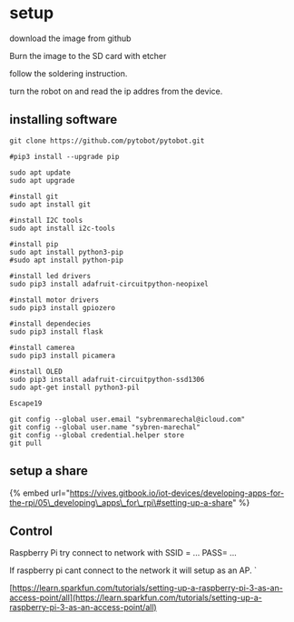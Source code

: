 # setup

download the image from github

Burn the image to the SD card with etcher

follow the soldering instruction.

turn the robot on and read the ip addres from the device. 

## installing software

```text
git clone https://github.com/pytobot/pytobot.git

#pip3 install --upgrade pip

sudo apt update
sudo apt upgrade 

#install git
sudo apt install git

#install I2C tools
sudo apt install i2c-tools

#install pip
sudo apt install python3-pip
#sudo apt install python-pip

#install led drivers
sudo pip3 install adafruit-circuitpython-neopixel

#install motor drivers
sudo pip3 install gpiozero

#install dependecies
sudo pip3 install flask

#install camerea
sudo pip3 install picamera

#install OLED
sudo pip3 install adafruit-circuitpython-ssd1306
sudo apt-get install python3-pil

Escape19

git config --global user.email "sybrenmarechal@icloud.com"
git config --global user.name "sybren-marechal"
git config --global credential.helper store
git pull
```

## setup a share

{% embed url="https://vives.gitbook.io/iot-devices/developing-apps-for-the-rpi/05\_developing\_apps\_for\_rpi\#setting-up-a-share" %}



## 

## Control

Raspberry Pi try connect to network with SSID = ... PASS= ...

If raspberry pi cant connect to the network it will setup as an AP. \`  




[https://learn.sparkfun.com/tutorials/setting-up-a-raspberry-pi-3-as-an-access-point/all](https://learn.sparkfun.com/tutorials/setting-up-a-raspberry-pi-3-as-an-access-point/all)

